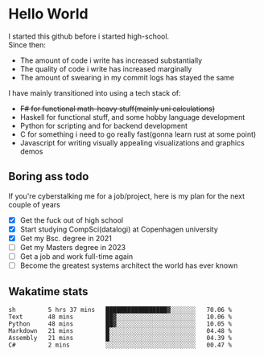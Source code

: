 # Hello World

I started this github before i started high-school.  
Since then:
- The amount of code i write has increased substantially
- The quality of code i write has increased marginally
- The amount of swearing in my commit logs has stayed the same

I have mainly transitioned into using a tech stack of:
- ~~F# for functional math-heavy stuff(mainly uni calculations)~~
- Haskell for functional stuff, and some hobby language development
- Python for scripting and for backend development
- C for something i need to go really fast(gonna learn rust at some point)
- Javascript for writing visually appealing visualizations and graphics demos

## Boring ass todo
If you're cyberstalking me for a job/project, here is my plan for the next couple of years
- [x] Get the fuck out of high school
- [x] Start studying CompSci(datalogi) at Copenhagen university
- [x] Get my Bsc. degree in 2021
- [ ] Get my Masters degree in 2023
- [ ] Get a job and work full-time again
- [ ] Become the greatest systems architect the world has ever known

## Wakatime stats
<!--START_SECTION:waka-->

```text
sh         5 hrs 37 mins   █████████████████▓░░░░░░░   70.06 %
Text       48 mins         ██▓░░░░░░░░░░░░░░░░░░░░░░   10.06 %
Python     48 mins         ██▓░░░░░░░░░░░░░░░░░░░░░░   10.05 %
Markdown   21 mins         █░░░░░░░░░░░░░░░░░░░░░░░░   04.48 %
Assembly   21 mins         █░░░░░░░░░░░░░░░░░░░░░░░░   04.39 %
C#         2 mins          ░░░░░░░░░░░░░░░░░░░░░░░░░   00.47 %
```

<!--END_SECTION:waka-->
